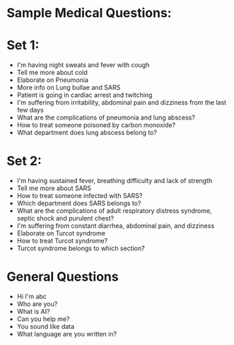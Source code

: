 Sample Medical Questions:
=================
# Set 1:

* I'm having night sweats and fever with cough
* Tell me more about cold
* Elaborate on Pneumonia
* More info on Lung bullae and SARS
* Patient is going in cardiac arrest and twitching
* I'm suffering from irritability, abdominal pain and dizziness from the last few days
* What are the complications of pneumonia and lung abscess?
* How to treat someone poisoned by carbon monoxide?
* What department does lung abscess belong to?

# Set 2:

* I'm having sustained fever, breathing difficulty and lack of strength
* Tell me more about SARS
* How to treat someone infected with SARS?
* Which department does SARS belongs to?
* What are the complications of adult respiratory distress syndrome, septic shock and purulent chest?
* I'm suffering from constant diarrhea, abdominal pain, and dizziness
* Elaborate on Turcot syndrome
* How to treat Turcot syndrome?
* Turcot syndrome belongs to which section?

General Questions
=================
* Hi I'm abc
* Who are you?
* What is AI?
* Can you help me?
* You sound like data
* What language are you written in?

